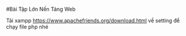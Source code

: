 #Bài Tập Lớn Nền Tảng Web
  
Tải xampp https://www.apachefriends.org/download.html về setting để chạy file php nhé
 
